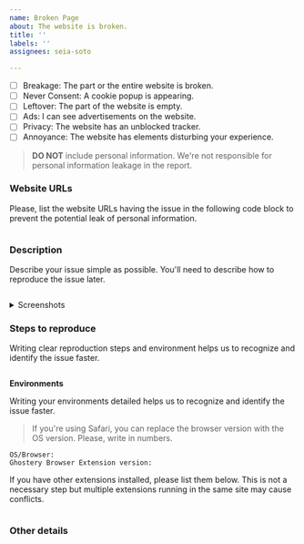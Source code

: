 ```yaml
---
name: Broken Page
about: The website is broken.
title: ''
labels: ''
assignees: seia-soto

---
```


- [ ] Breakage: The part or the entire website is broken.
- [ ] Never Consent: A cookie popup is appearing.
- [ ] Leftover: The part of the website is empty.
- [ ] Ads: I can see advertisements on the website.
- [ ] Privacy: The website has an unblocked tracker.
- [ ] Annoyance: The website has elements disturbing your experience.

> **DO NOT** include personal information.
> We're not responsible for personal information leakage in the report.

### Website URLs

Please, list the website URLs having the issue in the following code block to prevent the potential leak of personal information.

```

```

### Description

Describe your issue simple as possible.
You'll need to describe how to reproduce the issue later.

```

```

<details>
<summary>Screenshots</summary>

> Note that uploading any kind of artifacts via GitHub can be accessed without authentication.
>
> https://docs.github.com/en/get-started/writing-on-github/working-with-advanced-formatting/attaching-files

Paste or upload your screenshots here:



</details>

### Steps to reproduce

Writing clear reproduction steps and environment helps us to recognize and identify the issue faster.

```

```

**Environments**

Writing your environments detailed helps us to recognize and identify the issue faster.

> If you're using Safari, you can replace the browser version with the OS version. Please, write in numbers.

```
OS/Browser:
Ghostery Browser Extension version:
```

If you have other extensions installed, please list them below.
This is not a necessary step but multiple extensions running in the same site may cause conflicts.

```

```

### Other details
